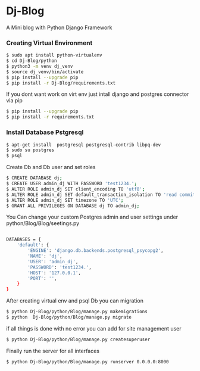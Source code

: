 # Dj-Blog
A Mini blog with Python Django Framework
### Creating Virtual Environment 
```sh
$ sudo apt install python-virtualenv
$ cd Dj-Blog/python
$ python3 -m venv dj_venv
$ source dj_venv/bin/activate
$ pip install --upgrade pip
$ pip install -r Dj-Blog/requirements.txt
```
If you dont want work on virt env just intall django and postgres connector via pip
```sh
$ pip install --upgrade pip
$ pip install -r requirements.txt
```

### Install Database Pstgresql 

```sh
$ apt-get install  postgresql postgresql-contrib libpq-dev
$ sudo su postgres
$ psql
```
  Create Db and Db user and set roles
```sh
$ CREATE DATABASE dj;
$ CREATE USER admin_dj WITH PASSWORD 'test1234.';
$ ALTER ROLE admin_dj SET client_encoding TO 'utf8';
$ ALTER ROLE admin_dj SET default_transaction_isolation TO 'read committed';
$ ALTER ROLE admin_dj SET timezone TO 'UTC';
$ GRANT ALL PRIVILEGES ON DATABASE dj TO admin_dj;
```
You Can change your custom Postgres admin and user settings  under python/Blog/Blog/seetings.py 
```sh

DATABASES = {
    'default': {
        'ENGINE': 'django.db.backends.postgresql_psycopg2',
        'NAME': 'dj',
        'USER': 'admin_dj',
        'PASSWORD': 'test1234.',
        'HOST': '127.0.0.1',
        'PORT': '',
    }
}
```
After creating virtual env and psql Db you can migration
```sh
$ python Dj-Blog/python/Blog/manage.py makemigrations
$ python  Dj-Blog/python/Blog/manage.py migrate
```
if all things is done with no error you can add for site management user
```sh
$ python Dj-Blog/python/Blog/manage.py createsuperuser
```
Finally run the server for all interfaces
```sh
$ python Dj-Blog/python/Blog/manage.py runserver 0.0.0.0:8000
```



